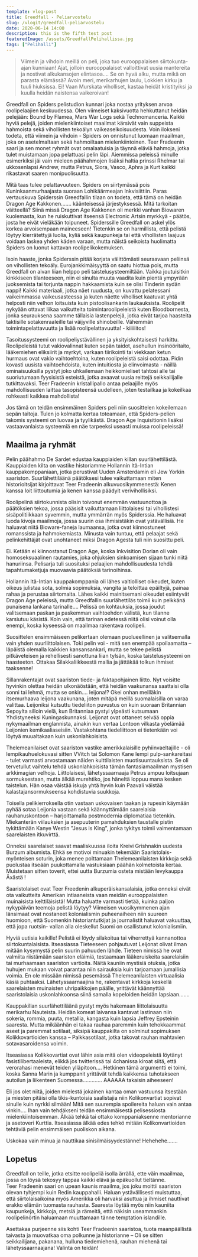 ```yaml
---
template: vlog-post
title: Greedfall - Peliarvostelu
slug: /vlogit/greedfall-peliarvostelu
date: 2020-06-14 14:00
description: this is the fifth test post
featuredImage: /assets/GreedfallPelihallissa.jpg
tags: ["Pelihalli"]
---
```

>Viimein ja vihdoin meillä on peli, joka tuo eurooppalaisen siirtokunta-ajan kunniaan! 
>Ajat, jolloin eurooppalaiset valloittivat uusia mantereita ja nostivat alkukansojen elintasoa….  Se on hyvä alku, mutta mikä on parasta elämässä? 
>Avoin meri, merikarhujen laulu, Lokkien kirku ja tuuli hiuksissa.  Ei! 
>Vaan Murskata viholliset, kastaa heidät kristityiksi ja kuulla heidän naistensa vaikeroivan!


Greedfall on Spiders pelistudion kunnari joka nostaa yrityksen arvoa roolipelaajien keskuudessa. Olen viimeiset kaksivuotta hehkuttanut heidän pelejään: Bound by Flamea, Mars War Logs sekä Technomanceria. Kaikki hyviä pelejä, joiden mielenkiintoiset maailmat kärsivät vain suppeista hahmoista sekä vihollisten tekoälyn vaikeaselkoisuudesta. Voin ilokseni todeta, että viimein ja vihdoin - Spiders on onnistunut luomaan maailman, joka on asetelmaltaan sekä hahmoiltaan mielenkiintoinen. Teer Fradeenin saari ja sen monet ryhmät ovat omalaatuisia ja täynnä eläviä hahmoja, jotka tulet muistamaan jopa pelattuasi pelin läpi. Aiemmissa peleissä minulle esimerkiksi jäi vain mieleen päähahmojen lisäksi haltia prinssi Rhelmar tai ukkosenlapsi Andrew, mutta Petrus, Siora, Vasco, Aphra ja Kurt kaikki rikastavat saaren monipuolisuutta.

Mitä taas tulee pelattavuuteen. Spiders on siirtymässä pois Kuninkaanmurhaajasta suoraan Lohikäärmeajan Inkvisiittiin. Paras vertauskuva Spiderssin Greedfallin tilaan on todeta, että tämä on heidän Dragon Age Kakkonen……. käänteisessä järjestyksessä.  Mitä tarkoitan väitteellä? Siinä missä Dragon Age Kakkonen oli merkki vanhan Biowaren kuolemasta, kun he ruiskuttivat itseensä Electronic Artsin myrkkyä - päätös, josta he eivät vieläkään toipuneet. Spiderssille Greedfall on askel ylös korkea arvoisempaan maineeseen!  Tietenkin se on harmillista, että pelistä löytyy kierrätettyjä luolia, kyliä sekä kaupunkeja tai että vihollisten laajuus voidaan laskea yhden käden varaan, mutta näistä seikoista huolimatta Spiders on luonut kattavan roolipelikokemuksen.

Isoin haaste, jonka Spiderssin pitää korjata välittömästi seuraavaan peliinsä on vihollisten tekoäly. Eurojankkimäisyyttä on saatu hiottua pois, mutta Greedfall on aivan liian helppo peli taistelusysteemiltään. Vaikka joutuisitkin kinkkiseen tilanteeseen, niin ei sinulta muuta vaadita kuin pientä ympyrään juoksemista tai torjunta nappin hakkaamista kuin se olisi Tinderin sydän nappi! Kaikki materiaali, jotka näet ruudusta, on kuvattu pelatessani vaikeimmassa vaikeusasteessa ja kuten näette viholliset kaatuvat yhtä helposti niin velhon loitsuista kuin pistoolisankarin laukauksista. Roolipelit nykyään ottavat liikaa vaikutteita toimintaroolipeleistä kuten Bloodbornesta, jonka seurauksena saamme tällaisia lastenpelejä, jotka eivät tarjoa haasteita taktisille sotakenraaleille tai väijyville shinobeille. Vähemmän toimintapelattavuutta ja lisää roolipelattavuutta! - kiiiiiitos!

Tasoitussysteemi on roolipeliystävällinen ja yksityiskohtaisesti harkittu. Roolipeleistä tutut vakiovalinnat kuten sepän taidot, asehullun insinööritaito, lääkemiehen eliksiirit ja myrkyt, varkaan tiirikointi tai viekkaan ketun hurmaus ovat vakio vaihtoehtoina, kuten roolipeleistä saisi odottaa. Pidin kovasti uusista vaihtoehdoista, kuten intuitiosta ja elinvoimasta - näillä ominaisuuksilla pystyt joko uhkailemaan heikkomieliset tahtosi alle tai suoriutumaan fyysisistä esteistä, jotka avaavat uusia reittejä seikkailijalle tutkittavaksi. Teer Fradeenin kristallipallo antaa pelaajille myös mahdollisuuden laittaa tasopisteensä uudelleen, joten testailkaa ja kokeilkaa rohkeasti kaikkea mahdollista! 

Jos tämä on teidän ensimmäinen Spiders peli niin suosittelen kokeilemaan sepän taitoja. Tulen jo kolmatta kertaa toteamaan, että Spiders-pelien takomis systeemi on luovaa ja tyylikästä. Dragon Age Inquisitionin lisäksi vastaavanlaista systeemiä en näe tarpeeksi useasti muissa roolipeleissä!

## Maailma ja ryhmät

Pelin päähahmo De Sardet edustaa kauppiaiden killan suurlähettilästä. Kauppiaiden kilta on vastike historiamme Hollannin Itä-Intian kauppakomppaniaan, jotka perustivat Uuden Amsterdamin eli Jew Yorkin saariston.  Suurlähettiläänä päätöksesi tulee vaikuttamaan miten historioitsijat kirjoittavat Teer Fradeenin alkuvuosikymmenestä: Kenen kanssa loit liittoutumia ja kenen kanssa päädyit verivihollisiksi. 

Roolipelinä siirtokunnista olisin toivonut enemmän vastuunottoa ja päätöksien tekoa, jossa pääsisit vaikuttamaan liittolaisesi tai vihollistesi sisäpolitiikkaan syvemmin, mutta ymmärrän myös Spiderssia. He haluavat luoda kivoja maailmoja, jossa suurin osa ihmisistäkin ovat ystävällisiä. He haluavat niitä Bioware-faneja laumaansa, jotka ovat kiinnostuneet romanssista ja hahmokemiasta. Minusta vain tuntuu, että pelaajat sekä pelinkehittäjät ovat unohtaneet miksi Dragon Agesta tuli niin suosittu peli. 

Ei. Ketään ei kiinnostanut Dragon Age, koska Inkvisition Dorian oli vain homoseksuaalinen rautamies, joka ohjuksien sinkoamisen sijaan tunki niitä hanuriinsa. Pelisarja tuli suosituksi pelaajien mahdollisuudesta tehdä tapahtumaketjuja muovaavia päätöksiä tarinoihinsa.

Hollannin Itä-Intian kauppakomppania oli lähes valtiolliset oikeudet, kuten oikeus julistaa sota, solmia sopimuksia, vangita ja teloittaa epäiltyjä, painaa rahaa ja perustaa siirtomaita. Lähes kaikki mainitsemani oikeudet esiintyvät Dragon Age peleissä, mutta Greedfallin suurlähettiläs toimii kuin pelkkänä punaisena lankana tarinalle…. Pelissä on kohtauksia, jossa joudut valitsemaan paskan ja paskemman vaihtoehdon välistä, kun tilanne karsiutuu käsistä. Koin vain, että tarinan edetessä niitä olisi voinut olla enempi, koska kyseessä on maailmaa rakentava roolipeli.

Suosittelen ensimmäiseen pelikertaan olemaan puolueellinen ja valitsemalla vain yhden suurliittolaisen. Toki pelin voi - mitä sen enempää spoilaamatta – läpäistä olemalla kaikkien kansansankari, mutta se tekee pelistä pitkäveteisen ja rehellisesti sanottuna liian tylsän, koska taistelusysteemi on haasteeton. Ottakaa Silakkaliikkeestä mallia ja jättäkää tolkun ihmiset taaksenne! 

Sillanrakentajat ovat saariston tiede- ja faktapohjainen liitto.  Nyt voisitte hyvinkin olettaa heidän ulkonäöstään, että heidän vaakunansa saattaisi olla sonni tai lehmä, mutta se onkin…. leijona!? Okei onhan meilläkin itsemurhaava leijona vaakunana, joten mitäpä meillä suomalaisilla on varaa valittaa.
Leijoniksi kutsuttu tiedeliiton puvustus on kuin suoraan Britannian Sepoylta silloin vielä, kun Britanniaa pystyi ylpeästi kutsumaan Yhdistyneeksi Kuningaskunnaksi. Leijonat ovat ottaneet selvää oppia nykymaailman englannista, ainakin kun vertaa Lontoon vilkasta yöelämää Leijonien kemikaaliaseisiin.
 Vastakohtana tiedeliittoon ei tietenkään voi löytyä muualtakaan kuin uskonlahkoisista. 

Thelemeanilaiset ovat saariston vastike amerikkalaisille pyhiinvaeltajille - oli lempikauhuelokuvasi sitten VVitch tai Solomon Kane lempi pulp-sankareitasi - tulet varmasti arvostamaan näiden kulttilaisten muotisuuntauksista. Se oli tervetullut vaihtelu tehdä uskonlahkoisista tämän fantasiamaailman mystisen arkkimagian velhoja. Liittolaisesi, lähetyssaarnaaja Petrus ampuu loitsujaan sormuksestaan, mutta älkää murehtiko, jos häneltä loppuu mana kesken taistelun. Hän osaa väistää iskuja yhtä hyvin kuin Paavali väistää kalastajansormukseensa kohdistuvia suukkoja.

Toisella pelikierroksella otin vastaan uskovaisen taakan ja rupesin käymään pyhää sotaa Leijonia vastaan sekä käännyttämään saarelaisia rauhanuskontoon – harjoittamalla postmodernia diplomatiaa tietenkin. Miekanterän viilauksien ja asepuuterin pamahduksien taustalle pistin tykittämään Kanye Westin ”Jesus is King”, jonka tykitys toimii vaimentamaan saarelaisten itkuvirttä.

Onneksi saarelaiset saavat maaliskuussa iloita Kreivi Grishnakin uudesta Burzum albumista. Ehkä se motivoi minuakin tekemään Saaristolais-myönteisen soturin, joka menee polttamaan Thelemeanilaisten kirkkoja sekä puolustaa itseään puukottamalla vastuksiaan päähän kolmetoista kertaa. Muistetaan sitten toverit, ettei uutta Burzumia osteta mistään levykauppa Äxästä !

Saaristolaiset ovat Teer Freedenin alkuperäiskansalaisia, jotka onneksi eivät ota vaikutteita Amerikan intiaaneista vaan meidän eurooppalaisten muinaisista kelttiläisistä! Mutta haluatte varmasti tietää, kuinka paljon nykypäivän teemoja pelistä löytyy? Viimeisen vuosikymmenen ajan länsimaat ovat nostaneet kolonialismin puheenaiheen niin suureen huomioon, että Suomenkin historiantutkijat ja journalistit haluavat vakuuttaa, että jopa ruotsin- vallan alla oleskellut Suomi on osallistunut kolonialismiin.

Hyviä uutisia kaikille! Pelistä ei löydy silakoitua tai viherrettyä kannanottoa siirtokuntalaisista. Itseasiassa Tieteeseen pohjautuvat Leijonat olivat ilman mitään kysymystä pelin suurin pahuuden lähde. Tieteen nimissä he ovat valmiita riistämään saariston eläimiä, testaamaan lääkeruiskeita saarelaisiin tai murhaamaan saariston vartioita.  Näitä kauniin mystisiä otuksia, jotka huhujen mukaan voivat parantaa niin sairauksia kuin tarjoamaan jumallisia voimia. 
En ole missään nimissä pesemässä Thelemeanilaisten virtuaalisia käsiä puhtaaksi. Lähetyssaarnaajina he, rakentavat kirkkoja keskellä saarelaisten muinaisten uhripaikkojen päälle, yrittävät käännyttää saaristolaisia uskonlahkoonsa siinä samalla kopeloiden heidän lapsiaan…….

Kauppakillan suurlähettiläänä pystyt myös hakemaan liittolaisuutta merikarhu Nauteista. Heidän komeat laivansa kantavat lastinaan niin sokeria, rommia, puuta, metallia, kangasta kuin lapsia Jeffrey Epsteinin saaresta. Mutta mikäänhän ei takaa rauhaa paremmin kuin tehokkaammat aseet ja paremmat sotilaat, siksipä kauppakilta on solminut sopimuksen Kolikkovartioiden kanssa – Palkkasotilaat, jotka takovat rauhan mahtavien sotavasaroidensa voimin. 

Itseasiassa Kolikkovartiat ovat lähin asia mitä olen videopeleistä löytänyt fasistilibertaaleista, elikkä jos twitterissä tai 4chanissa kiroat siitä, että verorahasi menevät teiden ylläpitoon…. Hetkinen tämä argumentti ei toimi, koska Sanna Marin ja kumppanit yrittävät tehdä kaikkensa tuhotakseen autoilun ja liikenteen Suomessa............. AAAAAA takaisin aiheeseen! 

Eli jos olet niitä, joiden mielestä jokainen kantaa oman vastuunsa itsestään ja miesten pitäisi olla tikis-kuntoisia saalistajia niin Kolikonvartiat sopivat sinulle kuin nyrkki silmään!  Mitä sen suurempia spoilereita haluan vain antaa vinkin…. Ihan vain tehdäkseni teidän ensimmäisestä pelisessiosta mielenkiintoisemman. Älkää tehkä tai ottako komppaniaksenne mentorianne ja asetoveri Kurttia. Itseasiassa älkää edes tehkö mitään Kolikonvartioiden tehtäviä pelin ensimmäisen puoliskon aikana. 

Uskokaa vain minua ja nauttikaa sinisilmäisyydestänne! Hehehehe…….
## Lopetus

Greedfall on teille, jotka etsitte roolipeliä isolla ärrällä, ette väin maailmaa, jossa on löysä tekosyy tappaa kaikki elävä ja epäkuollut tieltänne.  
Teer Fradeenin saari on upean kaunis maailma, jos joku moittii saariston olevan tyhjempi kuin Redin kauppahalli. Haluan ystävällisesti muistuttaa, että siirtolaisaikoina myös Amerikka oli harvaksi asuttua ja ihmiset nauttivat erakko elämän tuomasta rauhasta. Saaresta löytää myös niin kauniita kaupunkeja, kirkkoja, metsiä ja rämeitä, että näkisin useammankin roolipelinörtin haluamaan muuttamaan tänne temptation islandille.

Asettakaa purjeenne siis kohti Teer Fradeenin saaristoa, tuota maanpäällistä taivasta ja muovatkaa oma polkunne ja historianne – Oli se sitten seikkailijana, pakanana, hulluna tiedemiehenä, rauhan miehenä tai lähetyssaarnaajana! Valinta on teidän!